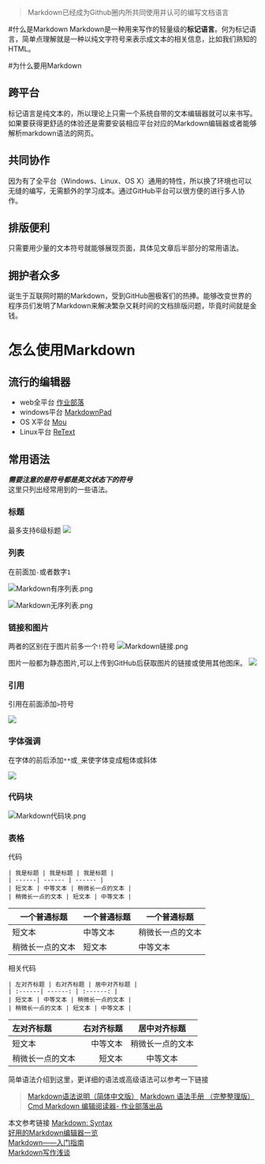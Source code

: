 
> Markdown已经成为Github圈内所共同使用并认可的编写文档语言

#什么是Markdown
Markdown是一种用来写作的轻量级的**标记语言**。何为标记语言，简单点理解就是一种以纯文字符号来表示成文本的相关信息，比如我们熟知的HTML。

#为什么要用Markdown
## 跨平台
标记语言是纯文本的，所以理论上只需一个系统自带的文本编辑器就可以来书写。如果要获得更舒适的体验还是需要安装相应平台对应的Markdown编辑器或者能够解析markdown语法的网页。


## 共同协作
因为有了全平台（Windows、Linux、OS X）通用的特性，所以换了环境也可以无缝的编写，无需额外的学习成本。通过GitHub平台可以很方便的进行多人协作。
## 排版便利
只需要用少量的文本符号就能够展现页面，具体见文章后半部分的常用语法。
## 拥护者众多
诞生于互联网时期的Markdown，受到GitHub圈极客们的热捧。能够改变世界的程序员们发明了Markdown来解决繁杂又耗时间的文档排版问题，毕竟时间就是金钱。
# 怎么使用Markdown
## 流行的编辑器
- web全平台
  [作业部落](https://www.zybuluo.com/)
- windows平台
  [MarkdownPad](http://www.markdownpad.com/)
- OS X平台
  [Mou](http://25.io/mou/)
- Linux平台
  [ReText](http://sourceforge.net/p/retext/home/ReText/)
## 常用语法
_**需要注意的是符号都是英文状态下的符号**_ <br />
这里只列出经常用到的一些语法。
### 标题
最多支持6级标题
![](http://upload-images.jianshu.io/upload_images/4122870-0d915662d0a3eb8f.png?imageMogr2/auto-orient/strip%7CimageView2/2/w/1240)

### 列表
在前面加`-`或者数字`1`


![Markdown有序列表.png](http://upload-images.jianshu.io/upload_images/4122870-b3b09688ef7ce395.png?imageMogr2/auto-orient/strip%7CimageView2/2/w/1240)

![Markdown无序列表.png](http://upload-images.jianshu.io/upload_images/4122870-bd9774094f956ddd.png?imageMogr2/auto-orient/strip%7CimageView2/2/w/1240)

### 链接和图片
两者的区别在于图片前多一个`!`符号
![Markdown链接.png](http://upload-images.jianshu.io/upload_images/4122870-3107d593132b6be7.png?imageMogr2/auto-orient/strip%7CimageView2/2/w/1240)

图片一般都为静态图片,可以上传到GitHub后获取图片的链接或使用其他图床。
![](http://upload-images.jianshu.io/upload_images/4122870-a447b285e5331210.png?imageMogr2/auto-orient/strip%7CimageView2/2/w/1240)
### 引用
引用在前面添加`>`符号

![](http://upload-images.jianshu.io/upload_images/4122870-66fab7e7e064bea2.png?imageMogr2/auto-orient/strip%7CimageView2/2/w/1240)

### 字体强调
在字体的前后添加`**`或`_`来使字体变成粗体或斜体

![](http://upload-images.jianshu.io/upload_images/4122870-d997dba4b85d5453.png?imageMogr2/auto-orient/strip%7CimageView2/2/w/1240)

### 代码块


![Markdown代码块.png](http://upload-images.jianshu.io/upload_images/4122870-e54f7707750d2ea7.png?imageMogr2/auto-orient/strip%7CimageView2/2/w/1240)

### 表格
代码
```
| 我是标题 | 我是标题 | 我是标题 |
| ------| ------ | ------ |
| 短文本 | 中等文本 | 稍微长一点的文本 |
| 稍微长一点的文本 | 短文本 | 中等文本 |
```
| 一个普通标题   | 一个普通标题 | 一个普通标题   |
| -------- | ------ | -------- |
| 短文本      | 中等文本   | 稍微长一点的文本 |
| 稍微长一点的文本 | 短文本    | 中等文本     |

相关代码
```
| 左对齐标题 | 右对齐标题 | 居中对齐标题 |
| :------| ------: | :------: |
| 短文本 | 中等文本 | 稍微长一点的文本 |
| 稍微长一点的文本 | 短文本 | 中等文本 |
```
| 左对齐标题    | 右对齐标题 |  居中对齐标题  |
| :------- | ----: | :------: |
| 短文本      |  中等文本 | 稍微长一点的文本 |
| 稍微长一点的文本 |   短文本 |   中等文本   |

简单语法介绍到这里，更详细的语法或高级语法可以参考一下链接
>[Markdown语法说明（简体中文版）](http://wowubuntu.com/markdown/)
>[Markdown 语法手册 （完整整理版）](http://blog.leanote.com/post/freewalk/Markdown-%E8%AF%AD%E6%B3%95%E6%89%8B%E5%86%8C)
>[Cmd Markdown 编辑阅读器- 作业部落出品](https://www.zybuluo.com/mdeditor?url=http://www.zybuluo.com/static/editor/md-help.markdown)


本文参考链接
[Markdown: Syntax](https://daringfireball.net/projects/markdown/syntax)<br />
[好用的Markdown编辑器一览](http://www.williamlong.info/archives/4319.html)<br />
[Markdown——入门指南](http://www.jianshu.com/p/1e402922ee32#)<br />
[Markdown写作浅谈](http://www.jianshu.com/p/PpDNMG)<br />

